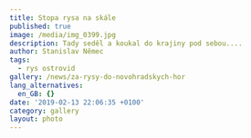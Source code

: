 ```yaml
---
title: Stopa rysa na skále
published: true
image: /media/img_0399.jpg
description: Tady seděl a koukal do krajiny pod sebou....
author: Stanislav Němec
tags:
  - rys ostrovid
gallery: /news/za-rysy-do-novohradskych-hor
lang_alternatives:
  en_GB: {}
date: '2019-02-13 22:06:35 +0100'
category: gallery
layout: photo
---
```



